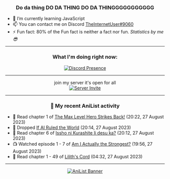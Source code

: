 <div align="center">

### Do da thing DO DA THING DO DA THINGGGGGGGGGGG
</div>

- 🌱 I’m currently learning JavaScript
- 📫 You can contact me on Discord [TheInternetUser#9060](https://discord.com/users/534117072796385300)
- ⚡ Fun fact: 80% of the Fun fact is neither a fact nor fun. _Statistics by me 😎_
<hr>

<div align="center">

### What I'm doing right now:
[![Discord Presence](https://lanyard.cnrad.dev/api/534117072796385300)](https://discord.com/users/534117072796385300)
<hr>

join my server it's open for all <br>
[![Server Invite](https://invidget.switchblade.xyz/bfYgVHxrSs)](https://discord.gg/bfYgVHxrSs)

<hr>
  
### 🌸 My recent AniList activity

</div>

<!-- ANILIST_ACTIVITY:start -->

-   📖 Read chapter 1 of [The Max Level Hero Strikes Back!](https://anilist.co/manga/125636) (20:22, 27 August 2023)
-   📖 Dropped [If AI Ruled the World](https://anilist.co/manga/132705) (20:14, 27 August 2023)
-   📖 Read chapter 6 of [Issho ni Kurashite Ii desu ka?](https://anilist.co/manga/159549) (20:12, 27 August 2023)
-   📺 Watched episode 1 - 7 of [Am I Actually the Strongest?](https://anilist.co/anime/154391) (19:56, 27 August 2023)
-   📖 Read chapter 1 - 49 of [Lilith's Cord](https://anilist.co/manga/87335) (04:32, 27 August 2023)

<!-- ANILIST_ACTIVITY:end -->
<hr>

<div align="center">

[![AniList Banner](https://img.anili.st/User/929966)](https://anilist.co/user/TheInternetUser)

<!-- ![Profile views](https://gpvc.arturio.dev/TheInternetUse7) Since 2023-01-09 -->
<br>


</div>
